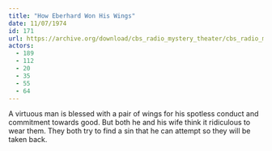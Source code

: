 ```yaml
---
title: "How Eberhard Won His Wings"
date: 11/07/1974
id: 171
url: https://archive.org/download/cbs_radio_mystery_theater/cbs_radio_mystery_theater-0151-0200.zip/cbs_radio_mystery_theater-0151-0200%2Fcbsrmt_0171_how_eberhard_won_his_wings.mp3
actors:
  - 189
  - 112
  - 20
  - 35
  - 55
  - 64
---
```

A virtuous man is blessed with a pair of wings for his spotless conduct and commitment towards good. But both he and his wife think it ridiculous to wear them. They both try to find a sin that he can attempt so they will be taken back.